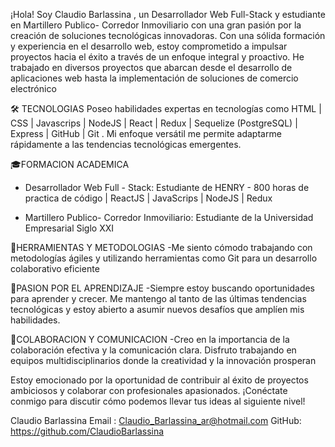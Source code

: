 ¡Hola! Soy Claudio Barlassina , un Desarrollador Web Full-Stack y estudiante en Martillero Publico- Corredor Inmoviliario con una gran pasión por la creación de soluciones tecnológicas innovadoras. Con una sólida formación y experiencia en el desarrollo web, estoy comprometido a impulsar proyectos hacia el éxito a través de un enfoque integral y proactivo.
He trabajado en diversos proyectos que abarcan desde el desarrollo de aplicaciones web hasta la implementación de soluciones de comercio electrónico

🛠️ TECNOLOGIAS 
Poseo habilidades expertas en tecnologías como HTML | CSS | Javascrips | NodeJS | React | Redux | Sequelize (PostgreSQL) | Express | GitHub | Git . Mi enfoque versátil me permite adaptarme rápidamente a las tendencias tecnológicas emergentes.

🎓FORMACION ACADEMICA
- Desarrollador Web Full - Stack: Estudiante de HENRY - 800 horas de practica de código | ReactJS | JavaScrips | NodeJS | Redux 

- Martillero Publico- Corredor Inmoviliario: Estudiante de la Universidad Empresarial Siglo XXI 

🔧HERRAMIENTAS Y METODOLOGIAS
-Me siento cómodo trabajando con metodologías ágiles y utilizando herramientas como Git para un desarrollo colaborativo eficiente

🚀PASION POR EL APRENDIZAJE
-Siempre estoy buscando oportunidades para aprender y crecer. Me mantengo al tanto de las últimas tendencias tecnológicas y estoy abierto a asumir nuevos desafíos que amplíen mis habilidades.

🤝COLABORACION Y COMUNICACION 
-Creo en la importancia de la colaboración efectiva y la comunicación clara. Disfruto trabajando en equipos multidisciplinarios donde la creatividad y la innovación prosperan


Estoy emocionado por la oportunidad de contribuir al éxito de proyectos ambiciosos y colaborar con profesionales apasionados. ¡Conéctate conmigo para discutir cómo podemos llevar tus ideas al siguiente nivel!

Claudio Barlassina 
Email : Claudio_Barlassina_ar@hotmail.com
GitHub: https://github.com/ClaudioBarlassina
